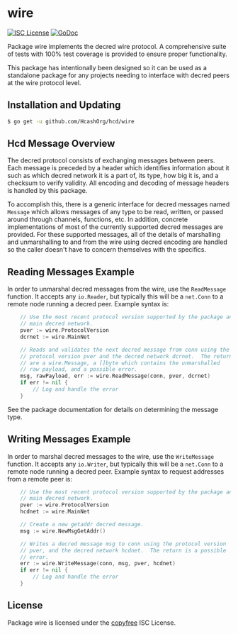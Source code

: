wire
====

[![ISC License](http://img.shields.io/badge/license-ISC-blue.svg)](http://copyfree.org)
[![GoDoc](https://img.shields.io/badge/godoc-reference-blue.svg)](http://godoc.org/github.com/HcashOrg/hcd/wire)

Package wire implements the decred wire protocol.  A comprehensive suite of
tests with 100% test coverage is provided to ensure proper functionality.

This package has intentionally been designed so it can be used as a standalone
package for any projects needing to interface with decred peers at the wire
protocol level.

## Installation and Updating

```bash
$ go get -u github.com/HcashOrg/hcd/wire
```

## Hcd Message Overview

The decred protocol consists of exchanging messages between peers. Each message
is preceded by a header which identifies information about it such as which
decred network it is a part of, its type, how big it is, and a checksum to
verify validity. All encoding and decoding of message headers is handled by this
package.

To accomplish this, there is a generic interface for decred messages named
`Message` which allows messages of any type to be read, written, or passed
around through channels, functions, etc. In addition, concrete implementations
of most of the currently supported decred messages are provided. For these
supported messages, all of the details of marshalling and unmarshalling to and
from the wire using decred encoding are handled so the caller doesn't have to
concern themselves with the specifics.

## Reading Messages Example

In order to unmarshal decred messages from the wire, use the `ReadMessage`
function. It accepts any `io.Reader`, but typically this will be a `net.Conn`
to a remote node running a decred peer.  Example syntax is:

```Go
	// Use the most recent protocol version supported by the package and the
	// main decred network.
	pver := wire.ProtocolVersion
	dcrnet := wire.MainNet

	// Reads and validates the next decred message from conn using the
	// protocol version pver and the decred network dcrnet.  The returns
	// are a wire.Message, a []byte which contains the unmarshalled
	// raw payload, and a possible error.
	msg, rawPayload, err := wire.ReadMessage(conn, pver, dcrnet)
	if err != nil {
		// Log and handle the error
	}
```

See the package documentation for details on determining the message type.

## Writing Messages Example

In order to marshal decred messages to the wire, use the `WriteMessage`
function. It accepts any `io.Writer`, but typically this will be a `net.Conn`
to a remote node running a decred peer. Example syntax to request addresses
from a remote peer is:

```Go
	// Use the most recent protocol version supported by the package and the
	// main decred network.
	pver := wire.ProtocolVersion
	hcdnet := wire.MainNet

	// Create a new getaddr decred message.
	msg := wire.NewMsgGetAddr()

	// Writes a decred message msg to conn using the protocol version
	// pver, and the decred network hcdnet.  The return is a possible
	// error.
	err := wire.WriteMessage(conn, msg, pver, hcdnet)
	if err != nil {
		// Log and handle the error
	}
```

## License

Package wire is licensed under the [copyfree](http://copyfree.org) ISC
License.
